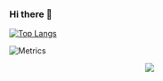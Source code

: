 ### Hi there 👋
[![Top Langs](https://github-readme-stats.vercel.app/api/top-langs/?username=ZJU-FrankGU&layout=compact)](https://github.com/ZJU-FrankGU/github-readme-stats)

<!--
**ZJU-FrankGu/ZJU-FrankGu** is a ✨ _special_ ✨ repository because its `README.md` (this file) appears on your GitHub profile.

Here are some ideas to get you started:

- 🔭 I’m currently working on ...
- 🌱 I’m currently learning ...
- 👯 I’m looking to collaborate on ...
- 🤔 I’m looking for help with ...
- 💬 Ask me about ...
- 📫 How to reach me: ...
- 😄 Pronouns: ...
- ⚡ Fun fact: ...
-->
![Metrics](https://metrics.lecoq.io/ZJU-FrankGu?template=classic&base.indepth=false&base.hireable=false&config.timezone=Asia%2FShanghai)
<div align="center"> <img src="https://activity-graph.herokuapp.com/graph?username=ZJU-FrankGu&theme=xcode" /> </div>
